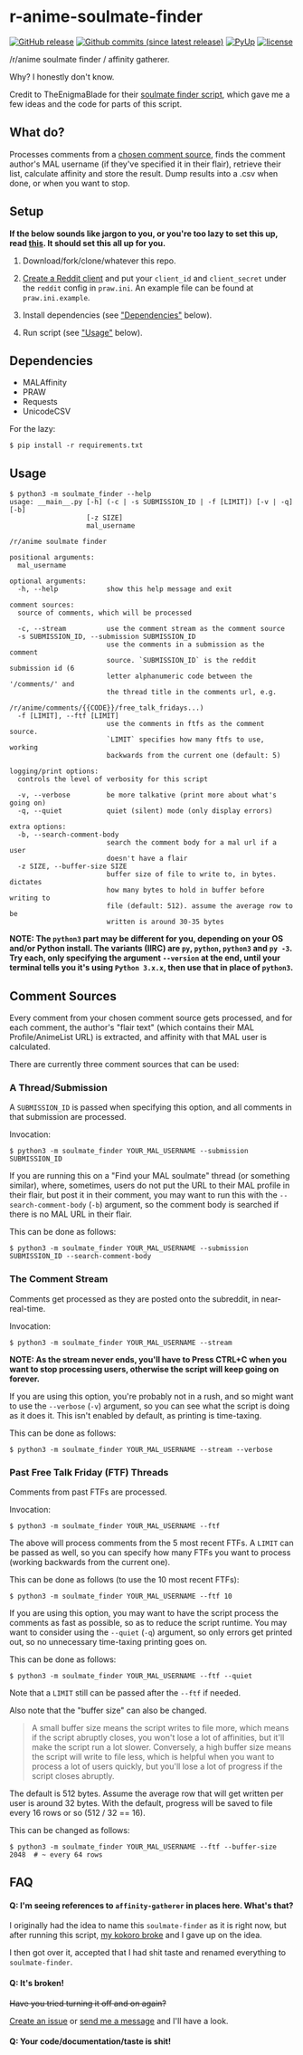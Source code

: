 # r-anime-soulmate-finder

[![GitHub release](https://img.shields.io/github/release/erkghlerngm44/r-anime-soulmate-finder.svg)](https://github.com/erkghlerngm44/r-anime-soulmate-finder/releases)
[![Github commits (since latest release)](https://img.shields.io/github/commits-since/erkghlerngm44/r-anime-soulmate-finder/latest.svg)]()
[![PyUp](https://pyup.io/repos/github/erkghlerngm44/r-anime-soulmate-finder/shield.svg)](https://pyup.io/repos/github/erkghlerngm44/r-anime-soulmate-finder/)
[![license](https://img.shields.io/github/license/erkghlerngm44/r-anime-soulmate-finder.svg)](/LICENSE)

/r/anime soulmate finder / affinity gatherer.

Why? I honestly don't know.

Credit to TheEnigmaBlade for their 
[soulmate finder script](https://gist.github.com/TheEnigmaBlade/24205c62280b056fde3d),
which gave me a few ideas and the code for parts of this script.


## What do?

Processes comments from a [chosen comment source](#comment-sources), finds the
comment author's MAL username (if they've specified it in their flair), retrieve
their list, calculate affinity and store the result. Dump results into a .csv
when done, or when you want to stop.


## Setup

**If the below sounds like jargon to you, or you're too lazy to set this up,
  read [this](https://gist.github.com/erkghlerngm44/0f79394803ead5f336e173fef877b44b).
  It should set this all up for you.**

1. Download/fork/clone/whatever this repo.

2. [Create a Reddit client](https://www.reddit.com/prefs/apps) and put your
   `client_id` and `client_secret` under the `reddit` config in `praw.ini`.
   An example file can be found at `praw.ini.example`.

3. Install dependencies (see ["Dependencies"](#dependencies) below).

4. Run script (see ["Usage"](#usage) below).


## Dependencies

* MALAffinity
* PRAW
* Requests
* UnicodeCSV

For the lazy:

    $ pip install -r requirements.txt


## Usage

```shell
$ python3 -m soulmate_finder --help
usage: __main__.py [-h] (-c | -s SUBMISSION_ID | -f [LIMIT]) [-v | -q] [-b]
                   [-z SIZE]
                   mal_username

/r/anime soulmate finder

positional arguments:
  mal_username

optional arguments:
  -h, --help            show this help message and exit

comment sources:
  source of comments, which will be processed

  -c, --stream          use the comment stream as the comment source
  -s SUBMISSION_ID, --submission SUBMISSION_ID
                        use the comments in a submission as the comment
                        source. `SUBMISSION_ID` is the reddit submission id (6
                        letter alphanumeric code between the '/comments/' and
                        the thread title in the comments url, e.g.
                        /r/anime/comments/{{CODE}}/free_talk_fridays...)
  -f [LIMIT], --ftf [LIMIT]
                        use the comments in ftfs as the comment source.
                        `LIMIT` specifies how many ftfs to use, working
                        backwards from the current one (default: 5)

logging/print options:
  controls the level of verbosity for this script

  -v, --verbose         be more talkative (print more about what's going on)
  -q, --quiet           quiet (silent) mode (only display errors)

extra options:
  -b, --search-comment-body
                        search the comment body for a mal url if a user
                        doesn't have a flair
  -z SIZE, --buffer-size SIZE
                        buffer size of file to write to, in bytes. dictates
                        how many bytes to hold in buffer before writing to
                        file (default: 512). assume the average row to be
                        written is around 30-35 bytes
```

**NOTE: The `python3` part may be different for you, depending on your OS and/or Python install.
  The variants (IIRC) are `py`, `python`, `python3` and `py -3`. Try each, only specifying the argument
  `--version` at the end, until your terminal tells you it's using `Python 3.x.x`, then use that in place
  of `python3`.**


## Comment Sources

Every comment from your chosen comment source gets processed, and for each comment, the
author's "flair text" (which contains their MAL Profile/AnimeList URL) is extracted,
and affinity with that MAL user is calculated.

There are currently three comment sources that can be used:

### A Thread/Submission

A `SUBMISSION_ID` is passed when specifying this option, and all comments in that
submission are processed.

Invocation:

```shell
$ python3 -m soulmate_finder YOUR_MAL_USERNAME --submission SUBMISSION_ID
```

If you are running this on a "Find your MAL soulmate" thread (or something similar),
where, sometimes, users do not put the URL to their MAL profile in their flair, but
post it in their comment, you may want to run this with the `--search-comment-body`
(`-b`) argument, so the comment body is searched if there is no MAL URL in their flair.

This can be done as follows:

```shell
$ python3 -m soulmate_finder YOUR_MAL_USERNAME --submission SUBMISSION_ID --search-comment-body
```

### The Comment Stream

Comments get processed as they are posted onto the subreddit, in near-real-time.

Invocation:

```shell
$ python3 -m soulmate_finder YOUR_MAL_USERNAME --stream
```

**NOTE: As the stream never ends, you'll have to Press CTRL+C when you want to stop processing
  users, otherwise the script will keep going on forever.**

If you are using this option, you're probably not in a rush, and so might want to use the
`--verbose` (`-v`) argument, so you can see what the script is doing as it does it. This
isn't enabled by default, as printing is time-taxing.

This can be done as follows:

```shell
$ python3 -m soulmate_finder YOUR_MAL_USERNAME --stream --verbose
```

### Past Free Talk Friday (FTF) Threads

Comments from past FTFs are processed.

Invocation:

```shell
$ python3 -m soulmate_finder YOUR_MAL_USERNAME --ftf
```

The above will process comments from the 5 most recent FTFs. A `LIMIT` can be passed as well,
so you can specify how many FTFs you want to process (working backwards from the current one).

This can be done as follows (to use the 10 most recent FTFs):

```shell
$ python3 -m soulmate_finder YOUR_MAL_USERNAME --ftf 10
```

If you are using this option, you may want to have the script process the comments as fast as
possible, so as to reduce the script runtime. You may want to consider using the ``--quiet``
(`-q`) argument, so only errors get printed out, so no unnecessary time-taxing printing goes
on.

This can be done as follows:

```shell
$ python3 -m soulmate_finder YOUR_MAL_USERNAME --ftf --quiet
```

Note that a `LIMIT` still can be passed after the `--ftf` if needed.

Also note that the "buffer size" can also be changed.

> A small buffer size means the script writes to file more, which means if the script
  abruptly closes, you won't lose a lot of affinities, but it'll make the script run a
  lot slower. Conversely, a high buffer size means the script will write to file less,
  which is helpful when you want to process a lot of users quickly, but you'll lose a
  lot of progress if the script closes abruptly.

The default is 512 bytes. Assume the average row that will get written per user is around 32 bytes.
With the default, progress will be saved to file every 16 rows or so (512 / 32 == 16).

This can be changed as follows:

```shell
$ python3 -m soulmate_finder YOUR_MAL_USERNAME --ftf --buffer-size 2048  # ~ every 64 rows
```


## FAQ

#### Q: I'm seeing references to `affinity-gatherer` in places here. What's that?
I originally had the idea to name this `soulmate-finder` as it is right now,
but after running this script, 
[my kokoro broke](https://github.com/erkghlerngm44/affinity-gatherer/blob/v1.1.0/README.md#q-why-wasnt-this-called-something-snazzy-like-ranime-soulmate-finder)
and I gave up on the idea.

I then got over it, accepted that I had shit taste and renamed everything to `soulmate-finder`.

#### Q: It's broken!
~~Have you tried turning it off and on again?~~

[Create an issue](https://github.com/erkghlerngm44/r-anime-soulmate-finder/issues/new)
or [send me a message](https://www.reddit.com/message/compose/?to=erkghlerngm44)
and I'll have a look.

#### Q: Your code/documentation/taste is shit!
![[](#yuishrug)](https://i.imgur.com/gEOKk0P.jpg "Sorry.")
